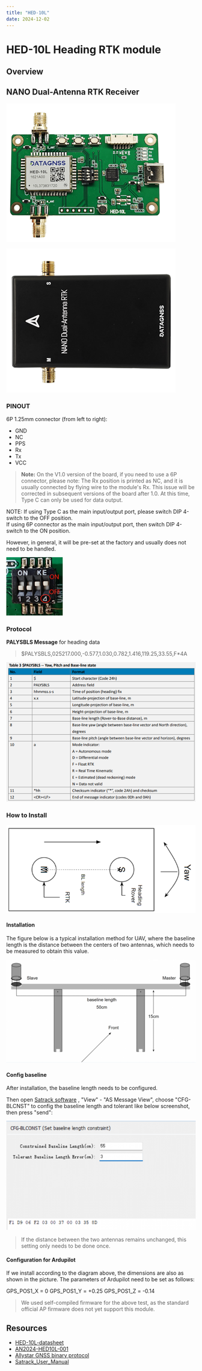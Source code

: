 ```yaml
---
title: "HED-10L"
date: 2024-12-02
---
```


# HED-10L Heading RTK module

## Overview

## NANO Dual-Antenna RTK Receiver

![NANO-HED10L-evk](../../../images/gnss/HED-10L/NANO-HED10L-00.png)

![NANO-HED10L-logo](../../../images/gnss/HED-10L/NANO-HED10L-logo-label-01.png)

### PINOUT

6P 1.25mm connector (from left to right):

- GND
- NC
- PPS
- Rx
- Tx
- VCC

>**Note:** On the V1.0 version of the board, if you need to use a 6P connector, please note: The Rx position is printed as NC, and it is usually connected by flying wire to the module's Rx. 
>This issue will be corrected in subsequent versions of the board after 1.0.
>At this time, Type C can only be used for data output.

NOTE: If using Type C as the main input/output port, please switch DIP 4-switch to the OFF position.<br>
If using 6P connector as the main input/output port, then switch DIP 4-switch to the ON position.

However, in general, it will be pre-set at the factory and usually does not need to be handled.

![NANO-HED10L-00-switch](../../../images/gnss/HED-10L/NANO-HED10L-00-switch.png)

### Protocol 

**PALYSBLS Message** for heading data

>$PALYSBLS,025217.000,-0.577,1.030,0.782,1.416,119.25,33.55,F*4A

![HED-10L-protocol](../../../images/gnss/HED-10L/HED-10L-protocol.png)

### How to Install

![HED-10L-installation](../../../images/gnss/HED-10L/HED-10L-installation.png)

#### Installation

The figure below is a typical installation method for UAV, where the baseline length is the distance between the centers of two antennas, which needs to be measured to obtain this value.

![HED-10L-installation-1](../../../images/gnss/HED-10L/HED-10L-installation-1.png)

#### Config baseline

After installation, the baseline length needs to be configured.

Then open [Satrack software](../../../assets/software/satrack_latest.zip) , "View" - "AS Message View", choose "CFG-BLCNST" to config the baseline length and tolerant like below screenshot, then press "send":

![HED-10L-installation-config-bl](../../../images/gnss/HED-10L/HED-10L-installation-config-bl.png)

>If the distance between the two antennas remains unchanged, this setting only needs to be done once.

#### Configuration for Ardupilot

If we install according to the diagram above, the dimensions are also as shown in the picture.
The parameters of Ardupilot need to be set as follows:

GPS_POS1_X = 0
GPS_POS1_Y = +0.25
GPS_POS1_Z = -0.14

>We used self-compiled firmware for the above test, as the standard official AP firmware does not yet support this module.

## Resources

- [HED-10L-datasheet](../../../assets/datasheet/HED-10L-DATASHEET-00.pdf)
- [AN2024-HED10L-001](../../../assets/datasheet/AN-HED10L-240927.pdf)
- [Allystar GNSS binary protocol](../../../common/common_allystar_binary_protocol)
- [Satrack_User_Manual](../../../assets/datasheet/Satrack_User_Manual.pdf)